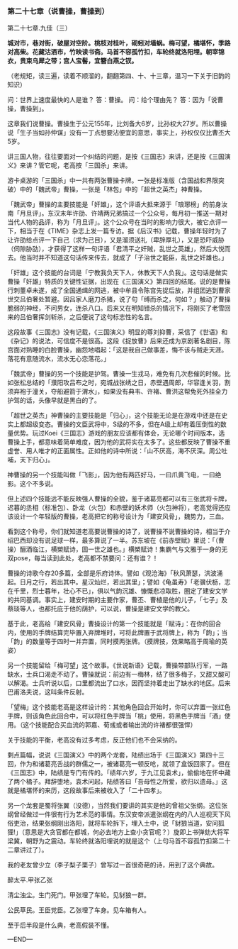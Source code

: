 ### 第二十七章（说曹操，曹操到）

第二十七章.九佳（三）

**城对市，巷对街，破屋对空阶。桃枝对桂叶，砌蚓对墙蜗。梅可望，橘堪怀，季路对高柴。花藏沽酒市，竹映读书斋。马首不容孤竹扣，车轮终就洛阳埋。朝宰锦衣，贵束乌犀之带；宫人宝髻，宜簪白燕之钗。**

（老规矩，读三遍，读着不顺溜的，翻翻第四、十、十三章，温习一下关于旧韵的知识）

问：世界上速度最快的人是谁？
答：曹操。
问：给个理由先？
答：因为「说曹操，曹操到」。

这章我们说曹操。曹操生于公元155年，比刘备大6岁，比孙权大27岁。所以曹操说「生子当如孙仲谋」没有一丁点想要沾便宜的意思，事实上，孙权仅仅比曹丕大5岁。

讲三国人物，往往要面对一个纠结的问题，是按《三国志》来讲，还是按《三国演义》来讲？管它呢，老高按「三国杀」来讲。

游卡桌游的「三国杀」中一共有两张曹操卡牌。一张是标准版（含国战和界限突破）中的「魏武帝」曹操，一张是「林包」中的「超世之英杰」神曹操。

「魏武帝」曹操的主要技能是「奸雄」，这个评语大抵来源于「琅琊榜」的前身汝南「月旦评」。东汉末年许劭、许靖两兄弟搞过一个公众号，每月初一推送一期对当代人物的品评，称为「月旦评」。这个公众号在当时的影响力很大，被它点评一下，相当于在《TIME》杂志上发一篇专访。据《后汉书》记载，曹操年轻时为了让许劭给点评一下自己（求为己目），又是溜须送礼（卑辞厚礼），又是恐吓威胁（伺隙胁劭），才获得了这样一句评语「君清平之奸贼，乱世之英雄」，然后大悦而去。他当时并不知道这句话传来传去，就成了「子治世之能臣，乱世之奸雄也。」

「奸雄」这个技能的台词是「宁教我负天下人，休教天下人负我」。这句话是做实曹操「奸雄」特质的关键性证据，出现在《三国演义》第四回的结尾。说的是曹操行刺董卓未遂，成了全国通缉的网逃，被中牟县令陈宫先捉后放，并组团逃到曹家世交吕伯奢处暂避。因吕家人磨刀杀猪，说了句「缚而杀之，何如？」触动了曹操脆弱的神经，不问男女，连杀八口。后来又在明知错杀的情况下，将刚买了老雪回来的吕伯奢挥剑斩杀，之后便说了这句标志性的名言。

这段故事《三国志》没有记载，《三国演义》明显的尊刘抑曹，采信了《世语》和《杂记》的说法，可信度不是很高。这段《捉放曹》后来还成为京剧著名剧目，陈宫面对熟睡的白脸曹操，幽怨地唱起：「这是我自己做事差，悔不该与贼走天涯。落花有意随流水，流水无心恋落花。」

「魏武帝」曹操的另一个技能是护驾。曹操一生戎马，难免有几次悲催的时候。比如张松总结的「濮阳攻吕布之时，宛城战张绣之日，赤壁遇周郎，华容逢关羽，割须弃袍于潼关，夺船避箭于渭水」，如果没有典韦、许褚、曹洪这帮免死外挂全力护驾的话，头像早就是黑白的了。

「超世之英杰」神曹操的主要技能是「归心」，这个技能无论是在游戏中还是在史实上都超级变态。曹操的文臣武将中，S级的不多，但在A级上却有着压倒性的数量优势。玩过Koei《三国志》游戏的朋友应该都有体会，无论哪个时间版本，选曹操上手，都意味着简单难度，因为他的武将实在太多了。这些都反映了曹操不重虚誉、用人唯才的正面属性。正如他的诗中所说：「山不厌高，海不厌深。周公吐哺，天下归心」。

神曹操的另一个技能叫做「飞影」，因为他有两匹好马，一曰爪黄飞电，一曰绝影。这个不多说。

但上述四个技能远不能反映强人曹操的全貌，鉴于诸葛亮都可以有三张武将卡牌，迟暮的丞相（标准包）、卧龙（火包）和赤壁的妖术师（火包神将），老高觉得还应该设计一个年轻版的曹操，老高把它的称号设计为「建安风骨」，魏势力，三血。

看到这个称号，你们就知道老高要说曹操的诗了，说曹操不说曹操的诗，相当于介绍巴西却没有说足球一样，最多算说了一半。苏东坡在《前赤壁赋》里说：「（曹操）酾酒临江，横槊赋诗，固一世之雄也。」横槊赋诗！集霸气与文雅于一身的无双pose，每当读到此处，老高都不禁要问：还有谁？！
 
曹操的诗歌今存20多篇，全部是乐府诗体。譬如《观沧海》「秋风萧瑟，洪波涌起。日月之行，若出其中。星汉灿烂，若出其里」；譬如《龟虽寿》「老骥伏枥，志在千里，烈士暮年，壮心不已」，俱以气韵沉雄、慷慨悲凉取胜，圈定了建安文学的共同基调。事实上，建安时期的主要作家，曹丕、曹植是他的儿子，「七子」及蔡琰等人，也都托庇于他的荫护，可以说，曹操是建安文学的教父。

基于此，老高给「建安风骨」曹操设计的第一个技能就是「赋诗」：在你的回合内，使用的手牌结算完毕置入弃牌堆时，可将此牌置于武将牌上，称为「韵」；当「韵」的数量等于四时一并弃置，同时摸两张牌。（摸牌技，效果略高于周瑜的英姿）

另一个技能留给「梅可望」这个故事。《世说新语》记载，曹操带部队行军，一路缺水，士兵口渴走不动了。曹操就说：前边有一梅林，结了很多梅子，又甜又酸可以解渴。士兵听说以后，口里都流出了口水，因而坚持着走出了缺水的地区。后来巴甫洛夫说，这叫条件反射。

「望梅」这个技能老高是这样设计的：其他角色回合开始时，你可以弃置一张红色手牌，则该角色此回合中，可以将红色手牌当「桃」使用，将黑色手牌当「酒」使用。（这个技能配合买血流的郭嘉、荀彧或者输出流的许褚都很强悍）

关于技能的平衡，老高没有过多考虑，反正他们也不会采纳的。

剩点篇幅，说说《三国演义》中的两个龙套，陆绩出场于《三国演义》第四十三回，作为和诸葛亮舌战的群儒之一，被诸葛亮一顿反呛，就领了盒饭回家了。但在《三国志》中，陆绩是专门有传的。「绩年六岁，于九江见袁术」，偷偷地在怀中藏了两个橘子。拜辞堕地，袁术问起，陆绩答曰「吾母性之所爱，欲归以遗母。」这就是橘堪怀的来历，这段故事后来被收入了「二十四孝」。

另一个龙套是蜀将张翼（没德），当然我们要讲的其实是他的曾祖父张纲。这位张纲曾经做过一件很有行为艺术范的事情。东汉安帝派遣张纲在内的八人巡视天下风俗吏治，结果张纲刚出洛阳，就将车轮拆下，埋入土中，说「豺狼当道，安问狐狸!」（意思是大贪官都在都城，何必去地方上查小贪官呢？）旋即上书弹劾大将军梁冀，朝野为之震动。车轮终就洛阳埋说的就是这个（上句马首不容孤竹扣第二十二章讲过了）。

我的老友曾少立（李子梨子栗子）曾写过一首很奇葩的诗，用到了这个典故。

醉太平.甲张乙张

清尘浊尘。生门死门。甲张埋了车轮。见豺狼一群。

公民草民。王臣党臣。乙张埋了车身。见车箱有人。

至于后半段是什么典，老高假装不懂。

—END—
